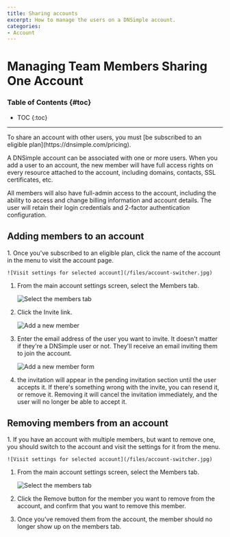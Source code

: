 ```yaml
---
title: Sharing accounts
excerpt: How to manage the users on a DNSimple account.
categories:
- Account
---
```


# Managing Team Members Sharing One Account

### Table of Contents {#toc}

* TOC
{:toc}

---

<info>
To share an account with other users, you must [be subscribed to an eligible plan](https://dnsimple.com/pricing).
</info>

A DNSimple account can be associated with one or more users. When you add a user to an account, the new member will have full access rights on every resource attached to the account, including domains, contacts, SSL certificates, etc.

All members will also have full-admin access to the account, including the ability to access and change billing information and account details. The user will retain their login credentials and 2-factor authentication configuration.


## Adding members to an account

<div class="section-steps" markdown="1">
1. Once you've subscribed to an eligible plan, click the name of the account in the menu to visit the account page.

    ![Visit settings for selected account](/files/account-switcher.jpg)

1. From the main account settings screen, select the <label>Members</label> tab.

    ![Select the members tab](/files/add-member-account-link.png)

1. Click the <label>Invite</label> link.

    ![Add a new member](/files/add-member-link-members-screen.png)

1. Enter the email address of the user you want to invite. It doesn't matter if they're a DNSimple user or not. They'll receive an email inviting them to join the account. 

    ![Add a new member form](/files/add-member-screen.png)

1. the invitation will appear in the pending invitation section until the user accepts it. If there's something wrong with the invite, you can resend it, or remove it. Removing it will cancel the invitation immediately, and the user will no longer be able to accept it.

</div>

## Removing members from an account

<div class="section-steps" markdown="1">
1. If you have an account with multiple members, but want to remove one, you should switch to the account and visit the settings for it from the menu.

    ![Visit settings for selected account](/files/account-switcher.jpg)

1. From the main account settings screen, select the <label>Members</label> tab.

    ![Select the members tab](/files/add-member-account-link.png)

1. Click the <label>Remove</label> button for the member you want to remove from the account, and confirm that you want to remove this member.

1. Once you've removed them from the account, the member should no longer show up on the members tab.

</div>
